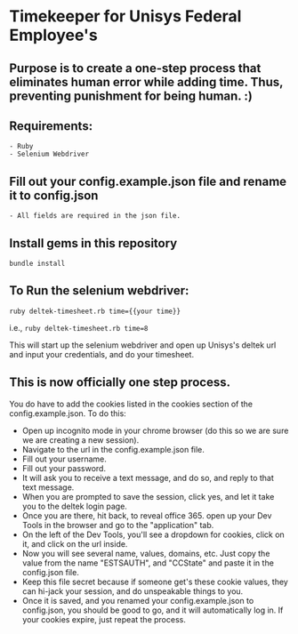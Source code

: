 # Timekeeper for Unisys Federal Employee's

## Purpose is to create a one-step process that eliminates human error while adding time. Thus, preventing punishment for being human. :)

## Requirements:
	- Ruby
	- Selenium Webdriver

## Fill out your config.example.json file and rename it to config.json
	- All fields are required in the json file.

## Install gems in this repository
`bundle install`

## To Run the selenium webdriver:
`ruby deltek-timesheet.rb time={{your time}}`

i.e., `ruby deltek-timesheet.rb time=8`

This will start up the selenium webdriver and open up Unisys's deltek url and input your credentials, and do your timesheet.

## This is now officially one step process.
You do have to add the cookies listed in the cookies section of the config.example.json. To do this:
  - Open up incognito mode in your chrome browser (do this so we are sure we are creating a new session).
  - Navigate to the url in the config.example.json file.
  - Fill out your username.
  - Fill out your password.
  - It will ask you to receive a text message, and do so, and reply to that text message.
  - When you are prompted to save the session, click yes, and let it take you to the deltek login page.
  - Once you are there, hit back, to reveal office 365. open up your Dev Tools in the browser and go to the "application" tab.
  - On the left of the Dev Tools, you'll see a dropdown for cookies, click on it, and click on the url inside.
  - Now you will see several name, values, domains, etc. Just copy the value from the name "ESTSAUTH", and "CCState" and paste it in the config.json file.
  - Keep this file secret because if someone get's these cookie values, they can hi-jack your session, and do unspeakable things to you.
  - Once it is saved, and you renamed your config.example.json to config.json, you should be good to go, and it will automatically log in. If your cookies expire, just repeat the process.

